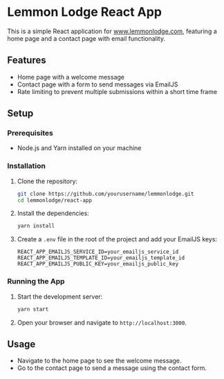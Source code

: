 # Lemmon Lodge React App

This is a simple React application for www.lemmonlodge.com, featuring a home page and a contact page with email functionality.

## Features

- Home page with a welcome message
- Contact page with a form to send messages via EmailJS
- Rate limiting to prevent multiple submissions within a short time frame

## Setup

### Prerequisites

- Node.js and Yarn installed on your machine

### Installation

1. Clone the repository:

   ```bash
   git clone https://github.com/yourusername/lemmonlodge.git
   cd lemmonlodge/react-app
   ```

2. Install the dependencies:

   ```bash
   yarn install
   ```

3. Create a `.env` file in the root of the project and add your EmailJS keys:

   ```env
   REACT_APP_EMAILJS_SERVICE_ID=your_emailjs_service_id
   REACT_APP_EMAILJS_TEMPLATE_ID=your_emailjs_template_id
   REACT_APP_EMAILJS_PUBLIC_KEY=your_emailjs_public_key
   ```

### Running the App

1. Start the development server:

   ```bash
   yarn start
   ```

2. Open your browser and navigate to `http://localhost:3000`.

## Usage

- Navigate to the home page to see the welcome message.
- Go to the contact page to send a message using the contact form.
